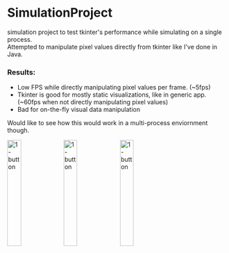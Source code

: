 # SimulationProject
simulation project to test tkinter's performance while simulating on a single process. <br> 
Attempted to manipulate pixel values directly from tkinter like I've done in Java. <br>

### Results:
<ul>
<li>Low FPS while directly manipulating pixel values per frame. (~5fps)</li>
<li>Tkinter is good for mostly static visualizations, like in generic app. (~60fps when not directly manipulating pixel values)</li>
<li>Bad for on-the-fly visual data manipulation</li>
</ul>

Would like to see how this would work in a multi-process enviornment though.

<img src="https://user-images.githubusercontent.com/13908217/181681336-8202d42f-df18-4c11-8b32-783c3cb72753.png" alt="1-button" width='25%'></img>
<img src="https://user-images.githubusercontent.com/13908217/181681339-f8cf62ae-4771-4f24-b752-46b4ace20d5b.png" alt="1-button" width='25%'></img>
<img src="https://user-images.githubusercontent.com/13908217/181681342-296d501b-4178-4ccc-9d3d-e176ccde31bb.png" alt="1-button" width='25%'></img>
